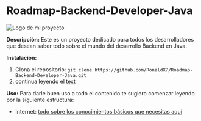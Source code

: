 # Roadmap-Backend-Developer-Java

![Logo de mi proyecto](images/logo.png)

**Descripción:**
Este es un proyecto dedicado para todos los desarrolladores que desean saber todo sobre el mundo del desarrollo Backend en Java.

**Instalación:**
1. Clona el repositorio: `git clone https://github.com/RonaldX7/Roadmap-Backend-Developer-Java.git`
2. continua leyendo el [text](README.md)

**Uso:**
Para darle buen uso a todo el contenido te sugiero comenzar leyendo por la siguiente estructura:

- Internet: [todo sobre los conocimientos básicos que necesitas aquí](https://github.com/RonaldX7/Roadmap-Backend-Developer-Java/tree/main/internet)

